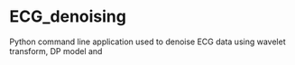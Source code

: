 # ECG_denoising
Python command line application used to denoise ECG data using wavelet transform, DP model and
